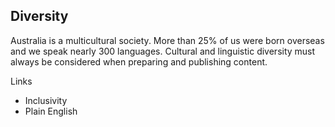 ---
---
## Diversity

Australia is a multicultural society. More than 25% of us were born overseas and we speak nearly 300 languages. Cultural and linguistic diversity must always be considered when preparing and publishing content.

Links
- Inclusivity
- Plain English


